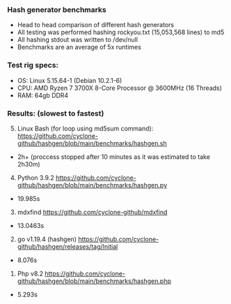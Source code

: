 ### Hash generator benchmarks
 - Head to head comparison of different hash generators
 - All testing was performed hashing rockyou.txt (15,053,568 lines) to md5
 - All hashing stdout was written to /dev/null
 - Benchmarks are an average of 5x runtimes

### Test rig specs:
 - OS: Linux 5.15.64-1 (Debian 10.2.1-6)
 - CPU: AMD Ryzen 7 3700X 8-Core Processor @ 3600MHz (16 Threads)
 - RAM: 64gb DDR4

### Results: (slowest to fastest)
5. Linux Bash (for loop using md5sum command): https://github.com/cyclone-github/hashgen/blob/main/benchmarks/hashgen.sh
  - 2h+ (proccess stopped after 10 minutes as it was estimated to take 2h30m)
4. Python 3.9.2 https://github.com/cyclone-github/hashgen/blob/main/benchmarks/hashgen.py
  - 19.985s
3. mdxfind https://github.com/cyclone-github/mdxfind
  - 13.0463s
2. go v1.19.4 (hashgen) https://github.com/cyclone-github/hashgen/releases/tag/Initial
  - 8.076s
1. Php v8.2 https://github.com/cyclone-github/hashgen/blob/main/benchmarks/hashgen.php
  - 5.293s
